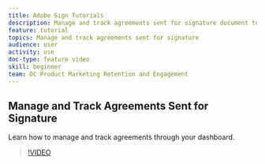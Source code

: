 ```yaml
---
title: Adobe Sign Tutorials
description: Manage and track agreements sent for signature document tutorial
feature: tutorial
topics: Manage and track agreements sent for signature
audience: user
activity: use
doc-type: feature video
skill: beginner
team: DC Product Marketing Retention and Engagement
---
```


## Manage and Track Agreements Sent for Signature

Learn how to manage and track agreements through your dashboard.

>[!VIDEO](https://video.tv.adobe.com/v/17341)